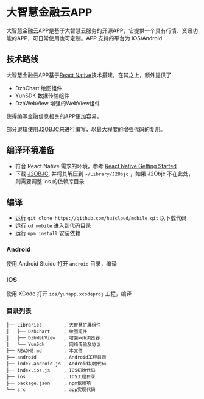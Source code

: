 # 大智慧金融云APP

大智慧金融云APP是基于大智慧云服务的开源APP，它提供一个具有行情、资讯功能的APP，可日常使用也可定制。APP 支持的平台为 IOS/Android

## 技术路线

大智慧金融云APP基于[React Native](https://github.com/facebook/react-native)技术搭建，在其之上，额外提供了

- DzhChart 绘图组件
- YunSDK 数据传输组件
- DzhWebView 增强的WebView组件

使得编写金融信息相关的APP更加容易。

部分逻辑使用[J2OBJC](http://j2objc.org/)来进行编写，以最大程度的增强代码的复用。

## 编译环境准备

* 符合 React Native 需求的环境，参考 [React Native Getting Started](https://facebook.github.io/react-native/docs/getting-started.html)
* 下载 [J2OBJC](https://github.com/google/j2objc/releases), 并将其解压到 `~/Library/J2Objc` ，如果 J2Objc 不在此处，则需要调整 ios 的依赖库目录


## 编译

* 运行 `git clone https://github.com/huicloud/mobile.git` 以下载代码
* 运行 `cd mobile` 进入到代码目录
* 运行 `npm install` 安装依赖

### Android

使用 Android Stuido 打开 `android` 目录，编译

### IOS

使用 XCode 打开 `ios/yunapp.xcodeproj` 工程，编译

### 目录列表

```
├── Libraries        , 大智慧扩展组件
│   ├── DzhChart     , 绘图组件
│   ├── DzhWebView   , 增强web浏览器
│   └── YunSdk       , 网络传输及协议
├── README.md        , 本文件
├── android          , Android工程目录
├── index.android.js , Android初始代码
├── index.ios.js     , IOS初始代码
├── ios              , IOS工程目录
├── package.json     , npm依赖项
└── src              , app实现代码

```


